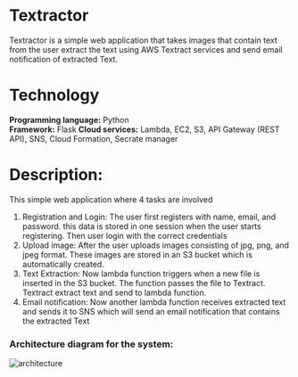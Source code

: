 # Textractor

Textractor is a simple web application that takes images that contain text from the user extract the text using AWS Textract services and send email notification of extracted Text.


# Technology

**Programming language:** Python<br />
**Framework:** Flask
**Cloud services:** Lambda, EC2, S3, API Gateway (REST API), SNS, Cloud Formation, Secrate manager<br />


# Description:

This simple web application where 4 tasks are involved
1. Registration and Login:
	The user first registers with name, email, and password. this data is stored in one session when the user starts registering. Then user login with the correct credentials
2. Upload image:
	After the user uploads images consisting of jpg, png, and jpeg format. These images are stored in an S3 bucket which is automatically created.
3. Text Extraction:
	Now lambda function triggers when a new file is inserted in the S3 bucket. The function passes the file to Textract. Textract extract text and send to lambda function.
5. Email notification:
	Now another lambda function receives extracted text and sends it to SNS which will send an email notification that contains the extracted Text

### Architecture diagram for the system:

![architecture](https://github.com/akshitpatel3189/cloudProject/assets/65401508/2a64be61-f02d-486c-b403-404026ba9b25)
